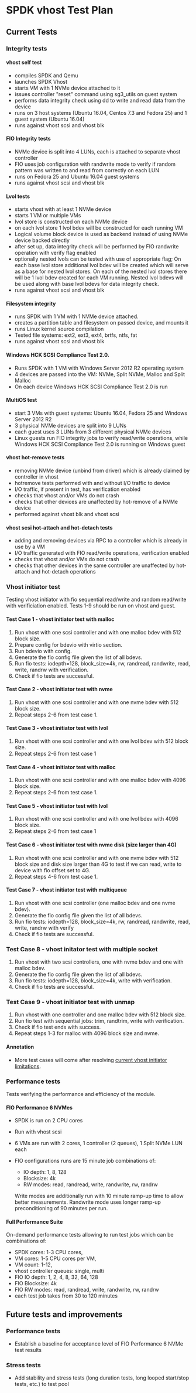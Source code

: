 # SPDK vhost Test Plan

## Current Tests

### Integrity tests

#### vhost self test
- compiles SPDK and Qemu
- launches SPDK Vhost
- starts VM with 1 NVMe device attached to it
- issues controller "reset" command using sg3_utils on guest system
- performs data integrity check using dd to write and read data from the device
- runs on 3 host systems (Ubuntu 16.04, Centos 7.3 and Fedora 25)
  and 1 guest system (Ubuntu 16.04)
- runs against vhost scsi and vhost blk

#### FIO Integrity tests
- NVMe device is split into 4 LUNs, each is attached to separate vhost controller
- FIO uses job configuration with randwrite mode to verify if random pattern was
  written to and read from correctly on each LUN
- runs on Fedora 25 and Ubuntu 16.04 guest systems
- runs against vhost scsi and vhost blk

#### Lvol tests
- starts vhost with at least 1 NVMe device
- starts 1 VM or multiple VMs
- lvol store is constructed on each NVMe device
- on each lvol store 1 lvol bdev will be constructed for each running VM
- Logical volume block device is used as backend instead of using
  NVMe device backed directly
- after set up, data integrity check will be performed by FIO randwrite
  operation with verify flag enabled
- optionally nested lvols can be tested with use of appropriate flag;
  On each base lvol store additional lvol bdev will be created which will
  serve as a base for nested lvol stores.
  On each of the nested lvol stores there will be 1 lvol bdev created for each
  VM running. Nested lvol bdevs will be used along with base lvol bdevs for
  data integrity check.
- runs against vhost scsi and vhost blk

#### Filesystem integrity
- runs SPDK with 1 VM with 1 NVMe device attached.
- creates a partition table and filesystem on passed device, and mounts it
- runs Linux kernel source compilation
- Tested file systems: ext2, ext3, ext4, brtfs, ntfs, fat
- runs against vhost scsi and vhost blk

#### Windows HCK SCSI Compliance Test 2.0.
- Runs SPDK with 1 VM with Windows Server 2012 R2 operating system
- 4 devices are passed into the VM: NVMe, Split NVMe, Malloc and Split Malloc
- On each device Windows HCK SCSI Compliance Test 2.0 is run

#### MultiOS test
- start 3 VMs with guest systems: Ubuntu 16.04, Fedora 25 and Windows Server 2012 R2
- 3 physical NVMe devices are split into 9 LUNs
- each guest uses 3 LUNs from 3 different physical NVMe devices
- Linux guests run FIO integrity jobs to verify read/write operations,
    while Windows HCK SCSI Compliance Test 2.0 is running on Windows guest

#### vhost hot-remove tests
- removing NVMe device (unbind from driver) which is already claimed
    by controller in vhost
- hotremove tests performed with and without I/O traffic to device
- I/O traffic, if present in test, has verification enabled
- checks that vhost and/or VMs do not crash
- checks that other devices are unaffected by hot-remove of a NVMe device
- performed against vhost blk and vhost scsi

#### vhost scsi hot-attach and hot-detach tests
- adding and removing devices via RPC to a controller which is already in use by a VM
- I/O traffic generated with FIO read/write operations, verification enabled
- checks that vhost and/or VMs do not crash
- checks that other devices in the same controller are unaffected by hot-attach
    and hot-detach operations

### Vhost initiator test
Testing vhost initiator with fio sequential read/write and random read/write with verificiation enabled.
Tests 1-9 should be run on vhost and guest.

#### Test Case 1 - vhost initiator test with malloc
1. Run vhost with one scsi controller and with one malloc bdev with 512 block size.
2. Prepare config for bdevio with virtio section.
3. Run bdevio with config.
4. Generate the fio config file given the list of all bdevs.
5. Run fio tests: iodepth=128, block_size=4k, rw, randread, randwrite, read, write, randrw with verification.
6. Check if fio tests are successful.

#### Test Case 2 - vhost initiator test with nvme
1. Run vhost with one scsi controller and with one nvme bdev with 512 block size.
2. Repeat steps 2-6 from test case 1.

#### Test Case 3 - vhost initiator test with lvol
1. Run vhost with one scsi controller and with one lvol bdev with 512 block size.
2. Repeat steps 2-6 from test case 1

#### Test Case 4 - vhost initiator test with malloc
1. Run vhost with one scsi controller and with one malloc bdev with 4096 block size.
2. Repeat steps 2-6 from test case 1.

#### Test Case 5 - vhost initiator test with lvol
1. Run vhost with one scsi controller and with one lvol bdev with 4096 block size.
2. Repeat steps 2-6 from test case 1

#### Test Case 6 - vhost initiator test with nvme disk (size larger than 4G)
1. Run vhost with one scsi controller and with one nvme bdev with 512 block size and disk size larger than 4G
   to test if we can read, write to device with fio offset set to 4G.
2. Repeat steps 4-6 from test case 1.

#### Test Case 7 - vhost initiator test with multiqueue
1. Run vhost with one scsi controller (one malloc bdev and one nvme bdev).
2. Generate the fio config file given the list of all bdevs.
3. Run fio tests: iodepth=128, block_size=4k, rw, randread, randwrite, read, write, randrw with verify
4. Check if fio tests are successful.

### Test Case 8 - vhost initator test with multiple socket
1. Run vhost with two scsi controllers, one with nvme bdev and one with malloc bdev.
2. Generate the fio config file given the list of all bdevs.
3. Run fio tests: iodepth=128, block_size=4k, write with verification.
4. Check if fio tests are successful.

### Test Case 9 - vhost initiator test with unmap
1. Run vhost with one controller and one malloc bdev with 512 block size.
2. Run fio test with sequential jobs: trim, randtrim, write with verification.
3. Check if fio test ends with success.
4. Repeat steps 1-3 for malloc with 4096 block size and nvme.

#### Annotation
- More test cases will come after resolving
  [current vhost initiator limitations](spdk/tree/master/lib/bdev/virtio/README.md#Todo).

### Performance tests
Tests verifying the performance and efficiency of the module.

#### FIO Performance 6 NVMes
- SPDK is run on 2 CPU cores
- Run with vhost scsi
- 6 VMs are run with 2 cores, 1 controller (2 queues), 1 Split NVMe LUN each
- FIO configurations runs are 15 minute job combinations of:
    - IO depth: 1, 8, 128
    - Blocksize: 4k
    - RW modes: read, randread, write, randwrite, rw, randrw

    Write modes are additionally run with 10 minute ramp-up time to allow better
    measurements. Randwrite mode uses longer ramp-up preconditioning of 90 minutes per run.


#### Full Performance Suite
On-demand performance tests allowing to run test jobs which can be combinations of:
- SPDK cores: 1-3 CPU cores,
- VM cores: 1-5 CPU cores per VM,
- VM count: 1-12,
- vhost controller queues: single, multi
- FIO IO depth: 1, 2, 4, 8, 32, 64, 128
- FIO Blocksize: 4k
- FIO RW modes: read, randread, write, randwrite, rw, randrw
- each test job takes from 30 to 120 minutes


## Future tests and improvements

### Performance tests
- Establish a baseline for acceptance level of FIO Performance 6 NVMe test results

### Stress tests
- Add stability and stress tests (long duration tests, long looped start/stop tests, etc.)
to test pool
